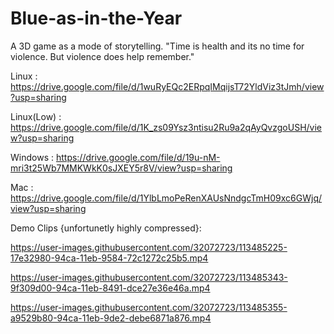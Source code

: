
# Blue-as-in-the-Year
A 3D game as a mode of storytelling. 
"Time is health and its no time for violence. But violence does help remember."

Linux : https://drive.google.com/file/d/1wuRyEQc2ERpqIMqijsT72YldViz3tJmh/view?usp=sharing

Linux(Low) : https://drive.google.com/file/d/1K_zs09Ysz3ntisu2Ru9a2qAyQvzgoUSH/view?usp=sharing

Windows : https://drive.google.com/file/d/19u-nM-mri3t25Wb7MMKWkK0sJXEY5r8V/view?usp=sharing

Mac : https://drive.google.com/file/d/1YlbLmoPeRenXAUsNndgcTmH09xc6GWjq/view?usp=sharing


Demo Clips {unfortunetly highly compressed}:

https://user-images.githubusercontent.com/32072723/113485225-17e32980-94ca-11eb-9584-72c1272c25b5.mp4



https://user-images.githubusercontent.com/32072723/113485343-9f309d00-94ca-11eb-8491-dce27e36e46a.mp4


https://user-images.githubusercontent.com/32072723/113485355-a9529b80-94ca-11eb-9de2-debe6871a876.mp4

